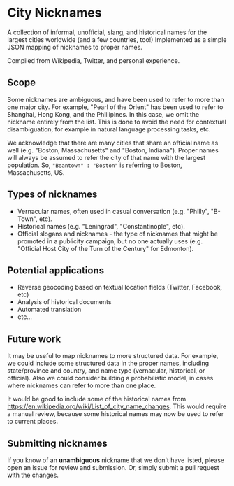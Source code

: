 # City Nicknames
A collection of informal, unofficial, slang, and historical names for the largest cities worldwide (and a few countries, too!)  Implemented as a simple JSON mapping of nicknames to proper names.

Compiled from Wikipedia, Twitter, and personal experience.

## Scope

Some nicknames are ambiguous, and have been used to refer to more than one major city.  For example, "Pearl of the Orient" has been used to refer to Shanghai, Hong Kong, and the Phillipines.  In this case, we omit the nickname entirely from the list.  This is done to avoid the need for contextual disambiguation, for example in natural language processing tasks, etc.

We acknowledge that there are many cities that share an official name as well (e.g. "Boston, Massachusetts" and "Boston, Indiana").  Proper names will always be assumed to refer the city of that name with the largest population.  So, `"Beantown" : "Boston"` is referring to Boston, Massachusetts, US.

## Types of nicknames

- Vernacular names, often used in casual conversation (e.g. "Philly", "B-Town", etc).
- Historical names (e.g. "Leningrad", "Constantinople", etc).
- Official slogans and nicknames - the type of nicknames that might be promoted in a publicity campaign, but no one actually uses (e.g. "Official Host City of the Turn of the Century" for Edmonton).

## Potential applications

- Reverse geocoding based on textual location fields (Twitter, Facebook, etc)
- Analysis of historical documents
- Automated translation
- etc...

## Future work

It may be useful to map nicknames to more structured data.  For example, we could include some structured data in the proper names, including state/province and country, and name type (vernacular, historical, or official).  Also we could consider building a probabilistic model, in cases where nicknames can refer to more than one place.

It would be good to include some of the historical names from https://en.wikipedia.org/wiki/List_of_city_name_changes.  This would require a manual review, because some historical names may now be used to refer to current places.

## Submitting nicknames

If you know of an **unambiguous** nickname that we don't have listed, please open an issue for review and submission.  Or, simply submit a pull request with the changes.